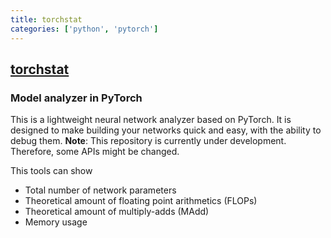 ```yaml
---
title: torchstat
categories: ['python', 'pytorch']
---
```

## [torchstat](https://github.com/Swall0w/torchstat)

### Model analyzer in PyTorch

This is a lightweight neural network analyzer based on PyTorch.
It is designed to make building your networks quick and easy, with the ability to debug them.
**Note**: This repository is currently under development. Therefore, some APIs might be changed.

This tools can show

* Total number of network parameters
* Theoretical amount of floating point arithmetics (FLOPs)
* Theoretical amount of multiply-adds (MAdd)
* Memory usage
